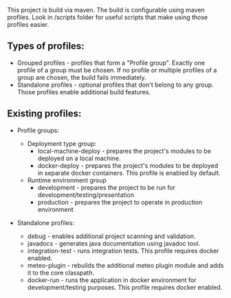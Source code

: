 This project is build via maven. The build is configurable using maven profiles.
Look in /scripts folder for useful scripts that make using those profiles easier.

Types of profiles:
-
* Grouped profiles - profiles that form a "Profile group". Exactly one profile of a group must be chosen.
If no profile or multiple profiles of a group are chosen, the build fails immediately.
* Standalone profiles - optional profiles that don't belong to any group. Those profiles enable additional
build features.

Existing profiles:
-

* Profile groups:
    * Deployment type group:
        * local-machine-deploy - prepares the project's modules to be deployed on a local machine.
        * docker-deploy - prepares the project's modules to be deployed in separate docker containers. 
        This profile is enabled by default.
    * Runtime environment group
        * development - prepares the project to be run for development/testing/presentation
        * production -  prepares the project to operate in production environment

* Standalone profiles:
    * debug - enables additional project scanning and validation.
    * javadocs - generates java documentation using javadoc tool.
    * integration-test - runs integration tests. 
    This profile requires docker enabled.
    * meteo-plugin - rebuilds the additional meteo plugin module and adds it to the core classpath. 
    * docker-run - runs the application in docker environment for development/testing purposes. 
    This profile requires docker enabled.
 